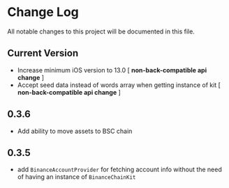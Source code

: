 # Change Log
All notable changes to this project will be documented in this file.

## Current Version

* Increase minimum iOS version to 13.0 [ **non-back-compatible api change** ]
* Accept seed data instead of words array when getting instance of kit [ **non-back-compatible api change** ]

## 0.3.6

* Add ability to move assets to BSC chain

## 0.3.5

* add `BinanceAccountProvider` for fetching account info without the need of having an instance of `BinanceChainKit`
